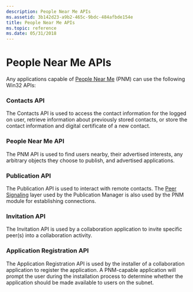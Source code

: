 ```yaml
---
description: People Near Me APIs
ms.assetid: 3b142d23-a9b2-465c-9bdc-484afbde154e
title: People Near Me APIs
ms.topic: reference
ms.date: 05/31/2018
---
```


# People Near Me APIs

Any applications capable of [People Near Me](about-people-near-me.md) (PNM) can use the following Win32 APIs:

### Contacts API

The Contacts API is used to access the contact information for the logged on user, retrieve information about previously stored contacts, or store the contact information and digital certificate of a new contact.

### People Near Me API

The PNM API is used to find users nearby, their advertised interests, any arbitrary objects they choose to publish, and advertised applications.

### Publication API

The Publication API is used to interact with remote contacts. The [Peer Signaling](windows-peer-components-for-people-near-me.md) layer used by the Publication Manager is also used by the PNM module for establishing connections.

### Invitation API

The Invitation API is used by a collaboration application to invite specific peer(s) into a collaboration activity.

### Application Registration API

The Application Registration API is used by the installer of a collaboration application to register the application. A PNM-capable application will prompt the user during the installation process to determine whether the application should be made available to users on the subnet.

 

 



